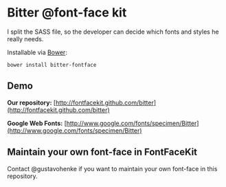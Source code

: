 # Bitter @font-face kit

I split the SASS file, so the developer can decide which fonts and styles he really needs.

Installable via [Bower](http://twitter.github.com/bower/):
```
bower install bitter-fontface
```

## Demo
__Our repository:__ [http://fontfacekit.github.com/bitter](http://fontfacekit.github.com/bitter)

__Google Web Fonts:__ [http://www.google.com/fonts/specimen/Bitter](http://www.google.com/fonts/specimen/Bitter)


## Maintain your own font-face in FontFaceKit
Contact @gustavohenke if you want to maintain your own font-face in this repository.
